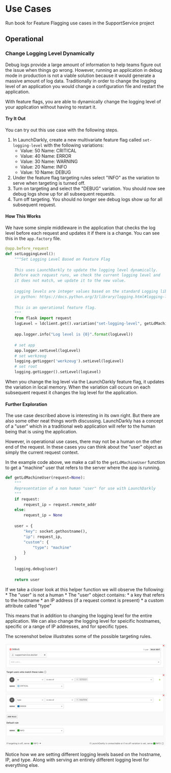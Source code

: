 # Use Cases 

Run book for Feature Flagging use cases in the SupportService project 

## Operational 

### Change Logging Level Dynamically 
Debug logs provide a large amount of information to help teams figure out 
the issue when things go wrong. However, running an application in debug 
mode in production is not a viable solution because it would generate a 
massive amount of log data. Traditionally in order to change the logging 
level of an application you would change a configuration file and restart 
the application. 

With feature flags, you are able to dynamically change the logging level of 
your application without having to restart it. 

#### Try It Out
You can try out this use case with the following steps. 

1. In LaunchDarkly, create a new multivariate feature flag called `set-logging-level` 
with the following variations: 
    * Value: 50 Name: CRITICAL
    * Value: 40 Name: ERROR
    * Value: 30 Name: WARNING
    * Value: 20 Name: INFO
    * Value: 10 Name: DEBUG
2. Under the feature flag targeting rules select "INFO" as the variation to serve 
when targeting is turned off. 
3. Turn on targeting and select the "DEBUG" variation. You should now see debug 
logs show up for all subsequent requests. 
4. Turn off targeting. You should no longer see debug logs show up for all
subsequent request.  

#### How This Works 
We have some simple middleware in the application that checks the log level before
each request and updates it if there is a change. You can see this in the 
`app.factory` file. 

```python
@app.before_request
def setLoggingLevel():
    """Set Logging Level Based on Feature Flag

    This uses LaunchDarkly to update the logging level dynamically.
    Before each request runs, we check the current logging level and
    it does not match, we update it to the new value.

    Logging levels are integer values based on the standard Logging library
    in python: https://docs.python.org/3/library/logging.html#logging-levels 

    This is an operational feature flag.
    """
    from flask import request
    logLevel = ldclient.get().variation("set-logging-level", getLdMachineUser(request), logging.INFO)

    app.logger.info("Log level is {0}".format(logLevel))

    # set app 
    app.logger.setLevel(logLevel)
    # set werkzeug
    logging.getLogger('werkzeug').setLevel(logLevel)
    # set root
    logging.getLogger().setLevel(logLevel)
```

When you change the log level via the LaunchDarkly feature flag, it updates the 
variation in local memory. When the variation call occurs on each subsequent 
request it changes the log level for the application. 

#### Further Exploration 
The use case described above is interesting in its own right. But there are also
some other neat things worth discussing. LaunchDarkly has a concept of a "user" 
which in a traditional web application will refer to the human being that is 
using the application. 

However, in operational use cases, there may not be a human on the other 
end of the request. In these cases you can think about the "user" object 
as simply the current request context.

In the example code above, we make a call to the `getLdMachineUser` function to 
get a "machine" user that refers to the server where the app is running.  

```python
def getLdMachineUser(request=None):
    """
    Representation of a non human "user" for use with LaunchDarkly
    """
    if request:
        request_ip = request.remote_addr
    else:
        request_ip = None

    user = {
        "key": socket.gethostname(),
        "ip": request_ip,
        "custom": {
            "type": "machine"
        }
    }

    logging.debug(user)

    return user
```

If we take a closer look at this helper function we will observe the following:
    * The "user" is not a human 
    * The "user" object contains:
        * a key that refers to the hostname 
        * an IP address (if a request context is present) 
        * a custom attribute called "type" 

This means that in addition to changing the logging level for the entire
application. We can also change the logging level for speicific hostnames,
specific or a range of IP addresses, and for specific types. 

The screenshot below illustrates some of the possible targeting rules. 

![Targeting Rules in LaunchDarkly](screenshots/logging_level_targeting.png)

Notice how we are setting different logging levels based on the hostname, IP, 
and type. Along with serving an entirely different logging level for everything else.